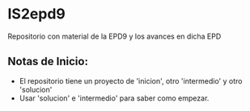 # IS2epd9
Repositorio con material de la EPD9 y los avances en dicha EPD
## Notas de Inicio:
- El repositorio tiene un proyecto de 'inicion', otro 'intermedio' y otro 'solucion'
- Usar 'solucion' e 'intermedio' para saber como empezar.
